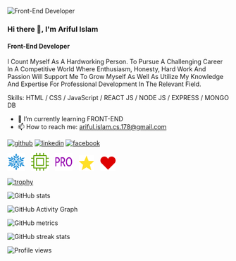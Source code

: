 ![Front-End Developer ](https://avatars.githubusercontent.com/u/76838003?v=4)
### Hi there 👋, I'm Ariful Islam
#### Front-End Developer 


I Count Myself As A Hardworking Person. To Pursue A Challenging Career
In A Competitive World Where Enthusiasm, Honesty, Hard Work And
Passion Will Support Me To Grow Myself As Well As Utilize
My Knowledge And Expertise For Professional
Development In The Relevant Field.

Skills: HTML / CSS / JavaScript / REACT JS / NODE JS / EXPRESS / MONGO DB

- 🌱 I’m currently learning FRONT-END 
- 📫 How to reach me: ariful.islam.cs.178@gmail.com 


[<img src='https://cdn.jsdelivr.net/npm/simple-icons@3.0.1/icons/github.svg' alt='github' height='40'>](https://github.com/https://github.com/Ariful-178)  [<img src='https://cdn.jsdelivr.net/npm/simple-icons@3.0.1/icons/linkedin.svg' alt='linkedin' height='40'>](https://www.linkedin.com/in/www.linkedin.com/in/arif-715/)  [<img src='https://cdn.jsdelivr.net/npm/simple-icons@3.0.1/icons/facebook.svg' alt='facebook' height='40'>](https://www.facebook.com/https://www.facebook.com/profile.php?id=100059586523376)  

<a href='https://archiveprogram.github.com/'><img src='https://raw.githubusercontent.com/acervenky/animated-github-badges/master/assets/acbadge.gif' width='40' height='40'></a> <a href='https://docs.github.com/en/developers'><img src='https://raw.githubusercontent.com/acervenky/animated-github-badges/master/assets/devbadge.gif' width='40' height='40'></a> <a href='https://github.com/pricing'><img src='https://raw.githubusercontent.com/acervenky/animated-github-badges/master/assets/pro.gif' width='40' height='40'></a> <a href='https://stars.github.com/'><img src='https://raw.githubusercontent.com/acervenky/animated-github-badges/master/assets/starbadge.gif' width='35' height='35'></a> <a href='https://docs.github.com/en/github/supporting-the-open-source-community-with-github-sponsors'><img src='https://raw.githubusercontent.com/acervenky/animated-github-badges/master/assets/sponsorbadge.gif' width='35' height='35'></a> 

[![trophy](https://github-profile-trophy.vercel.app/?username=https://github.com/Ariful-178)](https://github.com/ryo-ma/github-profile-trophy)

![GitHub stats](https://github-readme-stats.vercel.app/api?username=https://github.com/Ariful-178&show_icons=true&count_private=true)  

![GitHub Activity Graph](https://activity-graph.herokuapp.com/graph?username=https://github.com/Ariful-178)  

![GitHub metrics](https://metrics.lecoq.io/https://github.com/Ariful-178)  

![GitHub streak stats](https://github-readme-streak-stats.herokuapp.com/?user=https://github.com/Ariful-178)  

![Profile views](https://gpvc.arturio.dev/https://github.com/Ariful-178)  
